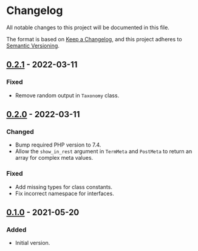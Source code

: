 # Changelog
All notable changes to this project will be documented in this file.

The format is based on [Keep a Changelog](https://keepachangelog.com/en/1.0.0/),
and this project adheres to [Semantic Versioning](https://semver.org/spec/v2.0.0.html).

## [0.2.1] - 2022-03-11

### Fixed
* Remove random output in `Taxonomy` class.

## [0.2.0] - 2022-03-11

### Changed
* Bump required PHP version to 7.4.
* Allow the `show_in_rest` argument in `TermMeta` and `PostMeta` to return an array for complex meta values.

### Fixed
* Add missing types for class constants.
* Fix incorrect namespace for interfaces.

## [0.1.0] - 2021-05-20

### Added
* Initial version.

[Unreleased]: https://github.com/wearerequired/common-php/compare/0.2.1...HEAD
[0.2.1]: https://github.com/wearerequired/common-php/compare/0.2.0...0.2.1
[0.2.0]: https://github.com/wearerequired/common-php/compare/0.1.0...0.2.0
[0.1.0]: https://github.com/wearerequired/common-php/compare/e3f7c76dd7579fec490b4fd0553629fc2159e4f2...0.1.0
